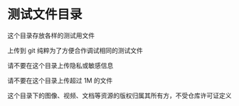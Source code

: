 # 测试文件目录

这个目录存放各样的测试用文件

上传到 git 纯粹为了方便合作调试相同的测试文件

请不要在这个目录上传隐私或敏感信息

请不要在这个目录上传超过 1M 的文件

这个目录下的图像、视频、文档等资源的版权归属其所有方，不受仓库许可证定义
